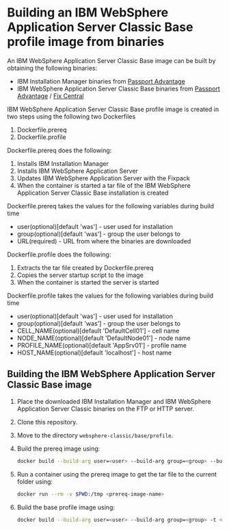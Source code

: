 # Building an IBM WebSphere Application Server Classic Base profile image from binaries

An IBM WebSphere Application Server Classic Base image can be built by obtaining the following binaries:
* IBM Installation Manager binaries from [Passport Advantage](http://www-01.ibm.com/software/passportadvantage/pao_customer.html)
* IBM WebSphere Application Server Classic Base binaries from [Passport Advantage](http://www-01.ibm.com/software/passportadvantage/pao_customer.html) / [Fix Central](http://www-933.ibm.com/support/fixcentral/)

IBM WebSphere Application Server Classic Base profile image is created in two steps using the following two Dockerfiles

1. Dockerfile.prereq
2. Dockerfile.profile

Dockerfile.prereq does the following:
 
1. Installs IBM Installation Manager
2. Installs IBM WebSphere Application Server 
3. Updates IBM WebSphere Application Server with the Fixpack
4. When the container is started a tar file of the IBM WebSphere Application Server Classic Base installation is created

Dockerfile.prereq takes the values for the following variables during build time 
* user(optional)[default 'was'] - user used for installation
* group(optional)[default 'was'] - group the user belongs to
* URL(required) - URL from where the binaries are downloaded

Dockerfile.profile does the following:
                                                                                                           
1. Extracts the tar file created by Dockerfile.prereq
2. Copies the server startup script to the image
3. When the container is started the server is started

Dockerfile.profile takes the values for the following variables during build time                                         
* user(optional)[default 'was'] - user used for installation                                                               
* group(optional)[default 'was'] - group the user belongs to
* CELL_NAME(optional)[default 'DefaultCell01'] - cell name
* NODE_NAME(optional)[default 'DefaultNode01'] - node name
* PROFILE_NAME(optional)[default 'AppSrv01'] - profile name
* HOST_NAME(optional)[default 'localhost'] - host name

## Building the IBM WebSphere Application Server Classic Base image

1. Place the downloaded IBM Installation Manager and IBM WebSphere Application Server Classic binaries on the FTP or HTTP server.
2. Clone this repository.
3. Move to the directory `websphere-classic/base/profile`.
4. Build the prereq image using:

    ```bash
    docker build --build-arg user=<user> --build-arg group=<group> --build-arg URL=<URL> -t <prereq-image-name> -f Dockerfile.prereq .
    ```

5. Run a container using the prereq image to get the tar file to the current folder using:

    ```bash
    docker run --rm -v $PWD:/tmp <prereq-image-name>
    ```

6. Build the base profile image using:       

    ```bash
    docker build --build-arg user=<user> --build-arg group=<group> -t <profile-image-name> -f Dockerfile.profile .
    ```


